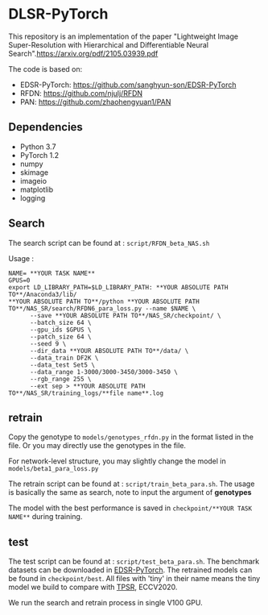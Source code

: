 # DLSR-PyTorch

This repository is an implementation of the paper "Lightweight Image Super-Resolution with Hierarchical and Differentiable Neural Search".https://arxiv.org/pdf/2105.03939.pdf

The code is based on:

+ EDSR-PyTorch: https://github.com/sanghyun-son/EDSR-PyTorch 
+ RFDN: https://github.com/njulj/RFDN 
+ PAN:  https://github.com/zhaohengyuan1/PAN 

## Dependencies

* Python 3.7
* PyTorch 1.2
* numpy
* skimage
* imageio
* matplotlib
* logging

## Search

The search script can be found at  : `script/RFDN_beta_NAS.sh`

Usage :

```
NAME= **YOUR TASK NAME**
GPUS=0
export LD_LIBRARY_PATH=$LD_LIBRARY_PATH: **YOUR ABSOLUTE PATH TO**/Anaconda3/lib/
**YOUR ABSOLUTE PATH TO**/python **YOUR ABSOLUTE PATH TO**/NAS_SR/search/RFDN6_para_loss.py --name $NAME \
      --save **YOUR ABSOLUTE PATH TO**/NAS_SR/checkpoint/ \
      --batch_size 64 \
      --gpu_ids $GPUS \
      --patch_size 64 \
      --seed 9 \
      --dir_data **YOUR ABSOLUTE PATH TO**/data/ \  
      --data_train DF2K \
      --data_test Set5 \
      --data_range 1-3000/3000-3450/3000-3450 \
      --rgb_range 255 \
      --ext sep > **YOUR ABSOLUTE PATH TO**/NAS_SR/training_logs/**file name**.log

```

## retrain

Copy the genotype to `models/genotypes_rfdn.py` in the format listed in the file. Or you may directly use the genotypes in the file. 

For network-level structure, you may slightly change the model in `models/beta1_para_loss.py`

The retrain script can be found at : `script/train_beta_para.sh`. The usage is basically the same as search, note to input the argument of **genotypes** 

The model with the best performance is saved in `checkpoint/**YOUR TASK NAME**` during training.

## test

The test script can be found at  : `script/test_beta_para.sh`. The benchmark datasets can be downloaded in [EDSR-PyTorch](https://github.com/sanghyun-son/EDSR-PyTorch ). The retrained models can be found in `checkpoint/best`. All files with 'tiny' in their name means the tiny model we build to compare with [TPSR](https://arxiv.org/abs/2007.04356), ECCV2020.

We run the  search and retrain process in single V100 GPU.

